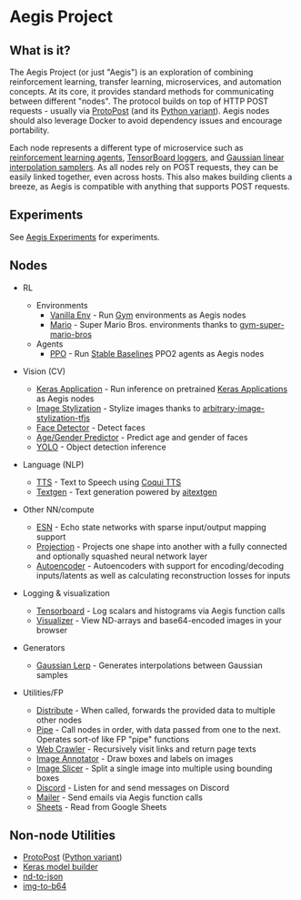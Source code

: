 # Aegis Project

## What is it?
The Aegis Project (or just "Aegis") is an exploration of combining reinforcement learning, transfer learning, microservices, and automation concepts.
At its core, it provides standard methods for communicating between different "nodes".
The protocol builds on top of HTTP POST requests - usually via [ProtoPost](https://github.com/tehzevo/protopost) (and its [Python variant](https://github.com/tehzevo/protopost-python)).
Aegis nodes should also leverage Docker to avoid dependency issues and encourage portability.

Each node represents a different type of microservice such as [reinforcement learning agents](https://github.com/tehzevo/aegis-ppo),
[TensorBoard loggers](https://github.com/tehZevo/aegis-tensorboard),
and [Gaussian linear interpolation samplers](https://github.com/tehZevo/aegis-gaussian-lerp). As all nodes rely on POST requests, they can be easily linked together, even across hosts. This also makes building clients a breeze, as Aegis is compatible with anything that supports POST requests.

## Experiments
See [Aegis Experiments](https://github.com/tehZevo/aegis-experiments) for experiments.

## Nodes

- RL
  - Environments
    - [Vanilla Env](https://github.com/tehZevo/aegis-vanilla-env) - Run [Gym](https://github.com/openai/gym) environments as Aegis nodes
    - [Mario](https://github.com/tehZevo/aegis-mario) - Super Mario Bros. environments thanks to [gym-super-mario-bros](https://github.com/Kautenja/gym-super-mario-bros)
  - Agents
    - [PPO](https://github.com/tehZevo/aegis-ppo) - Run [Stable Baselines](https://github.com/hill-a/stable-baselines) PPO2 agents as Aegis nodes

- Vision (CV)
  - [Keras Application](https://github.com/tehZevo/aegis-keras-app) - Run inference on pretrained [Keras Applications](https://keras.io/api/applications/) as Aegis nodes
  - [Image Stylization](https://github.com/tehZevo/aegis-image-stylizer) - Stylize images thanks to [arbitrary-image-stylization-tfjs](https://github.com/reiinakano/arbitrary-image-stylization-tfjs)
  - [Face Detector](https://github.com/tehZevo/aegis-face-detector) - Detect faces
  - [Age/Gender Predictor](https://github.com/tehZevo/aegis-age-gender-predictor) - Predict age and gender of faces
  - [YOLO](https://github.com/tehZevo/aegis-yolo) - Object detection inference

- Language (NLP)
  - [TTS](https://github.com/tehZevo/aegis-tts) - Text to Speech using [Coqui TTS](https://github.com/coqui-ai/TTS)
  - [Textgen](https://github.com/tehZevo/aegis-textgen) - Text generation powered by [aitextgen](https://github.com/minimaxir/aitextgen)

- Other NN/compute
  - [ESN](https://github.com/tehZevo/aegis-esn) - Echo state networks with sparse input/output mapping support
  - [Projection](https://github.com/tehZevo/aegis-projection) - Projects one shape into another with a fully connected and optionally squashed neural network layer
  - [Autoencoder](https://github.com/tehZevo/aegis-ae) - Autoencoders with support for encoding/decoding inputs/latents as well as calculating reconstruction losses for inputs

- Logging & visualization
  - [Tensorboard](https://github.com/tehZevo/aegis-tensorboard) - Log scalars and histograms via Aegis function calls
  - [Visualizer](https://github.com/tehZevo/aegis-visualizer) - View ND-arrays and base64-encoded images in your browser

- Generators
  - [Gaussian Lerp](https://github.com/tehZevo/aegis-gaussian-lerp) - Generates interpolations between Gaussian samples

- Utilities/FP
  - [Distribute](https://github.com/tehZevo/aegis-distribute) - When called, forwards the provided data to multiple other nodes
  - [Pipe](https://github.com/tehZevo/aegis-pipe) - Call nodes in order, with data passed from one to the next. Operates sort-of like FP "pipe" functions
  - [Web Crawler](https://github.com/tehZevo/aegis-crawler) - Recursively visit links and return page texts
  - [Image Annotator](https://github.com/tehZevo/aegis-image-annotator) - Draw boxes and labels on images
  - [Image Slicer](https://github.com/tehZevo/aegis-image-slicer) - Split a single image into multiple using bounding boxes
  - [Discord](https://github.com/tehZevo/aegis-discord) - Listen for and send messages on Discord
  - [Mailer](https://github.com/tehZevo/aegis-mailer) - Send emails via Aegis function calls
  - [Sheets](https://github.com/tehZevo/aegis-sheets) - Read from Google Sheets

## Non-node Utilities
- [ProtoPost](https://github.com/tehZevo/protopost) ([Python variant](https://github.com/tehZevo/protopost-python))
- [Keras model builder](https://github.com/tehZevo/keras-model-builder)
- [nd-to-json](https://github.com/tehZevo/nd-to-json)
- [img-to-b64](https://github.com/tehZevo/img-to-b64)
